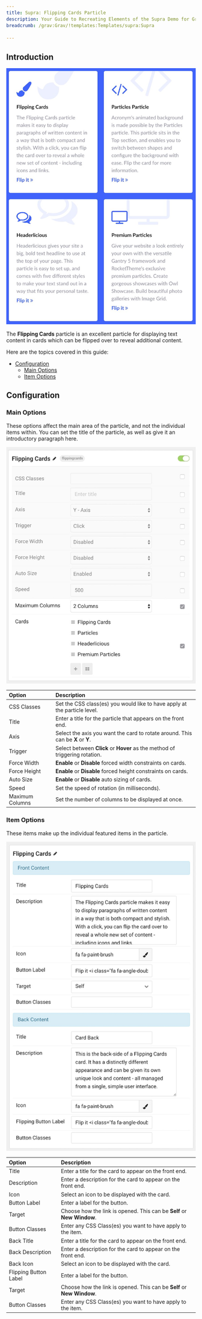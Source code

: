 ```yaml
---
title: Supra: Flipping Cards Particle
description: Your Guide to Recreating Elements of the Supra Demo for Grav
breadcrumb: /grav:Grav/!templates:Templates/supra:Supra

---
```


## Introduction

![](assets/particle_flippingcards1.jpeg)

The **Flipping Cards** particle is an excellent particle for displaying text content in cards which can be flipped over to reveal additional content.

Here are the topics covered in this guide:

* [Configuration](#configuration)
    - [Main Options](#main-options)
    - [Item Options](#item-options)

## Configuration

### Main Options 

These options affect the main area of the particle, and not the individual items within. You can set the title of the particle, as well as give it an introductory paragraph here.

![](assets/particle_flippingcards2.jpeg)

| Option          | Description                                                                     |
| :-----          | :-----                                                                          |
| CSS Classes     | Set the CSS class(es) you would like to have apply at the particle level.       |
| Title           | Enter a title for the particle that appears on the front end.                   |
| Axis            | Select the axis you want the card to rotate around. This can be **X** or **Y**. |
| Trigger         | Select between **Click** or **Hover** as the method of triggering rotation.     |
| Force Width     | **Enable** or **Disable** forced width constraints on cards.                    |
| Force Height    | **Enable** or **Disable** forced height constraints on cards.                   |
| Auto Size       | **Enable** or **Disable** auto sizing of cards.                                 |
| Speed           | Set the speed of rotation (in milliseconds).                                    |
| Maximum Columns | Set the number of columns to be displayed at once.                              |

### Item Options

These items make up the individual featured items in the particle.

![](assets/particle_flippingcards3.jpeg)

| Option                | Description                                                            |
| :-----                | :-----                                                                 |
| Title                 | Enter a title for the card to appear on the front end.                 |
| Description           | Enter a description for the card to appear on the front end.           |
| Icon                  | Select an icon to be displayed with the card.                          |
| Button Label          | Enter a label for the button.                                          |
| Target                | Choose how the link is opened. This can be **Self** or **New Window**. |
| Button Classes        | Enter any CSS Class(es) you want to have apply to the item.            |
| Back Title            | Enter a title for the card to appear on the front end.                 |
| Back Description      | Enter a description for the card to appear on the front end.           |
| Back Icon             | Select an icon to be displayed with the card.                          |
| Flipping Button Label | Enter a label for the button.                                          |
| Target                | Choose how the link is opened. This can be **Self** or **New Window**. |
| Button Classes        | Enter any CSS Class(es) you want to have apply to the item.            |


